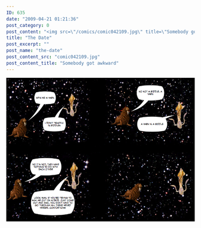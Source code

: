 ```yaml
---
ID: 635
date: "2009-04-21 01:21:36"
post_category: 0
post_content: "<img src=\"/comics/comic042109.jpg\" title=\"Somebody got awkward\" />"
title: "The Date"
post_excerpt: ""
post_name: "the-date"
post_content_src: "comic042109.jpg"
post_content_title: "Somebody got awkward"
---
```



[![Somebody got awkward](/comics-hi-res/comic042109.jpg)](/comics-hi-res/comic042109.jpg)
